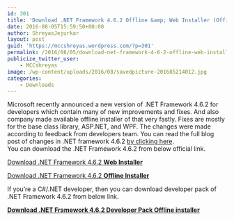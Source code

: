 ```yaml
---
id: 301
title: 'Download .NET Framework 4.6.2 Offline &amp; Web Installer (Official Links)'
date: 2016-08-05T15:59:50+00:00
author: ShreyasJejurkar
layout: post
guid: 'https://mccshreyas.wordpress.com/?p=301'
permalink: /2016/08/05/download-net-framework-4-6-2-offline-web-installer-official-links/
publicize_twitter_user:
    - MCCshreyas
image: /wp-content/uploads/2016/08/savedpicture-201685214012.jpg
categories:
    - Downloads
---
```


Microsoft recently announced a new version of .NET Framework 4.6.2 for developers which contain many of new improvements and fixes. And also company made available offline installer of that very fastly. Fixes are mostly for the base class library, ASP.NET, and WPF. The changes were made according to feedback from developers team. You can read the full blog post of changes in .NET framework 4.6.2 [ by clicking here](https://github.com/Microsoft/dotnet/blob/master/releases/net462/dotnet462-changes.md).  
You can download the .NET Framework 4.6.2 from below official link.

[Download .NET Framework 4.6.2 **Web Installer**](http://go.microsoft.com/fwlink/?LinkId=780597)

[Download .NET Framework 4.6.2 **Offline Installer**](http://go.microsoft.com/fwlink/?LinkId=780601)

If you’re a C#/.NET developer, then you can download developer pack of .NET Framework 4.6.2 from below link.

[**Download .NET Framework 4.6.2 Developer Pack Offline installer** ](http://go.microsoft.com/fwlink/?LinkId=780617)